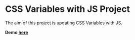 # CSS Variables with JS Project

The aim of this project is updating CSS Variables with JS.

**Demo [here](https://baydarn.github.io/JS-30/03%20CSS%20Variables/index.html)**
